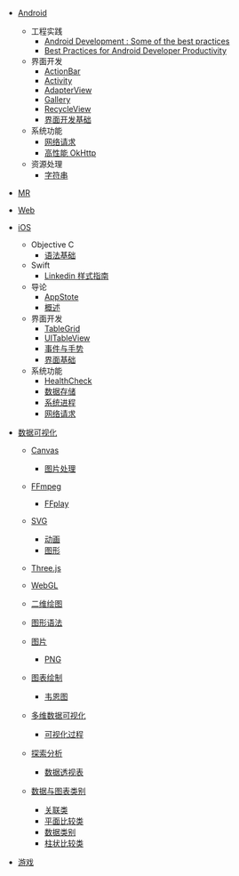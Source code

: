   - [Android](/Android/README.md)
    - 工程实践
      - [Android Development : Some of the best practices](/Android/工程实践/Android%20Development%20:%20Some%20of%20the%20best%20practices.md)
      - [Best Practices for Android Developer Productivity](/Android/工程实践/Best%20Practices%20for%20Android%20Developer%20Productivity.md)
    - 界面开发
      - [ActionBar](/Android/界面开发/ActionBar.md)
      - [Activity](/Android/界面开发/Activity.md)
      - [AdapterView](/Android/界面开发/AdapterView.md)
      - [Gallery](/Android/界面开发/Gallery.md)
      - [RecycleView](/Android/界面开发/RecycleView.md)
      - [界面开发基础](/Android/界面开发/界面开发基础.md)
    - 系统功能
      - [网络请求](/Android/系统功能/网络请求.md)
      - [高性能 OkHttp](/Android/系统功能/高性能%20OkHttp.md)
    - 资源处理
      - [字符串](/Android/资源处理/字符串.md)
  - [MR](/MR/README.md)
    
  - [Web](/Web/README.md)
    
  - [iOS](/iOS/README.md)
    - Objective C
      - [语法基础](/iOS/Objective-C/语法基础.md)
    - Swift
      - [Linkedin 样式指南](/iOS/Swift/Linkedin%20样式指南.md)
    - 导论
      - [AppStote](/iOS/导论/AppStote.md)
      - [概述](/iOS/导论/概述.md)
    - 界面开发
      - [TableGrid](/iOS/界面开发/TableGrid.md)
      - [UITableView](/iOS/界面开发/UITableView.md)
      - [事件与手势](/iOS/界面开发/事件与手势.md)
      - [界面基础](/iOS/界面开发/界面基础.md)
    - 系统功能
      - [HealthCheck](/iOS/系统功能/HealthCheck.md)
      - [数据存储](/iOS/系统功能/数据存储.md)
      - [系统进程](/iOS/系统功能/系统进程.md)
      - [网络请求](/iOS/系统功能/网络请求.md)
  - [数据可视化](/数据可视化/README.md)
    - [Canvas](/数据可视化/Canvas/README.md)
      - [图片处理](/数据可视化/Canvas/图片处理.md)
    - [FFmpeg](/数据可视化/FFmpeg/README.md)
      - [FFplay](/数据可视化/FFmpeg/FFplay.md)
    - [SVG](/数据可视化/SVG/README.md)
      - [动画](/数据可视化/SVG/动画.md)
      - [图形](/数据可视化/SVG/图形.md)
    - [Three.js](/数据可视化/Three.js/README.md)
      
    - [WebGL](/数据可视化/WebGL/README.md)
      
    - [二维绘图](/数据可视化/二维绘图/README.md)
      
    - [图形语法](/数据可视化/图形语法/README.md)
      
    - [图片](/数据可视化/图片/README.md)
      - [PNG](/数据可视化/图片/PNG.md)
    - [图表绘制](/数据可视化/图表绘制/README.md)
      - [韦恩图](/数据可视化/图表绘制/韦恩图.md)
    - [多维数据可视化](/数据可视化/多维数据可视化/README.md)
      - [可视化过程](/数据可视化/多维数据可视化/可视化过程.md)
    - [探索分析](/数据可视化/探索分析/README.md)
      - [数据透视表](/数据可视化/探索分析/数据透视表.md)
    - [数据与图表类别](/数据可视化/数据与图表类别/README.md)
      - [关联类](/数据可视化/数据与图表类别/关联类.md)
      - [平面比较类](/数据可视化/数据与图表类别/平面比较类.md)
      - [数据类别](/数据可视化/数据与图表类别/数据类别.md)
      - [柱状比较类](/数据可视化/数据与图表类别/柱状比较类.md)
  - [游戏](/游戏/README.md)
    